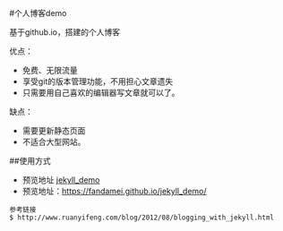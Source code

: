 #个人博客demo

基于github.io，搭建的个人博客

优点：

* 免费、无限流量
* 享受git的版本管理功能，不用担心文章遗失
* 只需要用自己喜欢的编辑器写文章就可以了。

缺点：

* 需要更新静态页面
* 不适合大型网站。

##使用方式

* 预览地址 [jekyll_demo](https://fandamei.github.io/jekyll_demo/)
* 预览地址：https://fandamei.github.io/jekyll_demo/
```
参考链接
$ http://www.ruanyifeng.com/blog/2012/08/blogging_with_jekyll.html 
```
